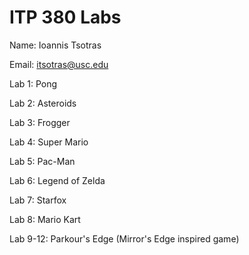# ITP 380 Labs #

Name: Ioannis Tsotras

Email: itsotras@usc.edu

Lab 1: Pong

Lab 2: Asteroids

Lab 3: Frogger

Lab 4: Super Mario

Lab 5: Pac-Man

Lab 6: Legend of Zelda

Lab 7: Starfox

Lab 8: Mario Kart

Lab 9-12: Parkour's Edge (Mirror's Edge inspired game)
